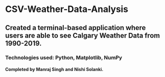 # CSV-Weather-Data-Analysis

## Created a terminal-based application where users are able to see Calgary Weather Data from 1990-2019. 
### Technologies used: Python, Matplotlib, NumPy
#### Completed by Manraj Singh and Nishi Solanki.
